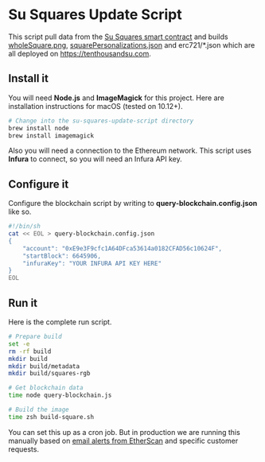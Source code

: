 # Su Squares Update Script
This script pull data from the [Su Squares smart contract](https://github.com/su-squares/ethereum-contract) and builds [wholeSquare.png](https://tenthousandsu.com/build/wholeSquare.png), [squarePersonalizations.json](https://tenthousandsu.com/build/squarePersonalizations.json) and erc721/*.json which are all deployed on https://tenthousandsu.com. 

## Install it

You will need **Node.js** and **ImageMagick** for this project. Here are installation instructions for macOS (tested on 10.12+).

```sh
# Change into the su-squares-update-script directory
brew install node
brew install imagemagick
```

Also you will need a connection to the Ethereum network. This script uses **Infura** to connect, so you will need an Infura API key.

## Configure it

Configure the blockchain script by writing to **query-blockchain.config.json** like so. 

```sh
#!/bin/sh
cat << EOL > query-blockchain.config.json
{
    "account": "0xE9e3F9cfc1A64DFca53614a0182CFAD56c10624F",
    "startBlock": 6645906,
    "infuraKey": "YOUR INFURA API KEY HERE"
}
EOL
```

## Run it

Here is the complete run script.

```sh
# Prepare build
set -e
rm -rf build
mkdir build
mkdir build/metadata
mkdir build/squares-rgb

# Get blockchain data
time node query-blockchain.js

# Build the image
time zsh build-square.sh
```

You can set this up as a cron job. But in production we are running this manually based on [email alerts from EtherScan](https://etherscan.io/myaddress) and specific customer requests.